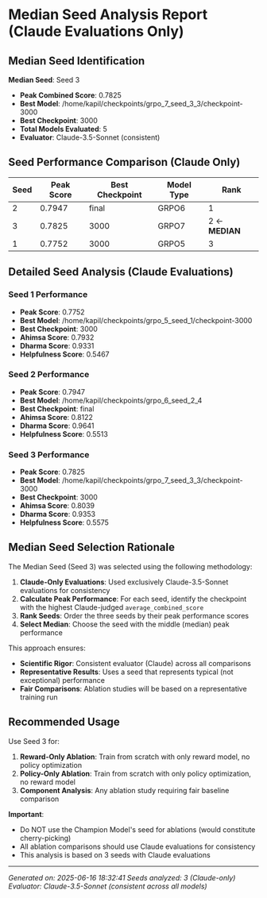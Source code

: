 # Median Seed Analysis Report (Claude Evaluations Only)

## Median Seed Identification

**Median Seed**: Seed 3
- **Peak Combined Score**: 0.7825
- **Best Model**: /home/kapil/checkpoints/grpo_7_seed_3_3/checkpoint-3000
- **Best Checkpoint**: 3000
- **Total Models Evaluated**: 5
- **Evaluator**: Claude-3.5-Sonnet (consistent)

## Seed Performance Comparison (Claude Only)

| Seed | Peak Score | Best Checkpoint | Model Type | Rank |
|------|------------|-----------------|------------|------|
| 2 | 0.7947 | final | GRPO6 | 1 |
| 3 | 0.7825 | 3000 | GRPO7 | 2 ← **MEDIAN** |
| 1 | 0.7752 | 3000 | GRPO5 | 3 |

## Detailed Seed Analysis (Claude Evaluations)

### Seed 1 Performance
- **Peak Score**: 0.7752
- **Best Model**: /home/kapil/checkpoints/grpo_5_seed_1/checkpoint-3000
- **Best Checkpoint**: 3000
- **Ahimsa Score**: 0.7932
- **Dharma Score**: 0.9331
- **Helpfulness Score**: 0.5467

### Seed 2 Performance
- **Peak Score**: 0.7947
- **Best Model**: /home/kapil/checkpoints/grpo_6_seed_2_4
- **Best Checkpoint**: final
- **Ahimsa Score**: 0.8122
- **Dharma Score**: 0.9641
- **Helpfulness Score**: 0.5513

### Seed 3 Performance
- **Peak Score**: 0.7825
- **Best Model**: /home/kapil/checkpoints/grpo_7_seed_3_3/checkpoint-3000
- **Best Checkpoint**: 3000
- **Ahimsa Score**: 0.8039
- **Dharma Score**: 0.9353
- **Helpfulness Score**: 0.5575

## Median Seed Selection Rationale

The Median Seed (Seed 3) was selected using the following methodology:

1. **Claude-Only Evaluations**: Used exclusively Claude-3.5-Sonnet evaluations for consistency
2. **Calculate Peak Performance**: For each seed, identify the checkpoint with the highest Claude-judged `average_combined_score`
3. **Rank Seeds**: Order the three seeds by their peak performance scores
4. **Select Median**: Choose the seed with the middle (median) peak performance

This approach ensures:
- **Scientific Rigor**: Consistent evaluator (Claude) across all comparisons
- **Representative Results**: Uses a seed that represents typical (not exceptional) performance
- **Fair Comparisons**: Ablation studies will be based on a representative training run

## Recommended Usage

Use Seed 3 for:
1. **Reward-Only Ablation**: Train from scratch with only reward model, no policy optimization
2. **Policy-Only Ablation**: Train from scratch with only policy optimization, no reward model
3. **Component Analysis**: Any ablation study requiring fair baseline comparison

**Important**: 
- Do NOT use the Champion Model's seed for ablations (would constitute cherry-picking)
- All ablation comparisons should use Claude evaluations for consistency
- This analysis is based on 3 seeds with Claude evaluations

---
*Generated on: 2025-06-16 18:32:41*
*Seeds analyzed: 3 (Claude-only)*
*Evaluator: Claude-3.5-Sonnet (consistent across all models)*
